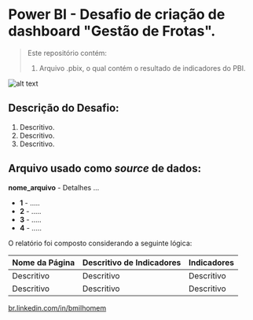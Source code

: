 # Power BI - Desafio de criação de dashboard "Gestão de Frotas".
> Este repositório contém:
> 1. Arquivo .pbix, o qual contém o resultado de indicadores do PBI.

![alt text](https://sstelematica.com.br/wp-content/uploads/2019/03/28-03-19-blogpost-1200x565.jpg)

## Descrição do Desafio:

1. Descritivo.
2. Descritivo.
3. Descritivo.

## Arquivo usado como _source_ de dados:

__nome_arquivo__ - Detalhes ...
- __1__ - .....
- __2__ - .....
- __3__ - .....
- __4__ - .....



O relatório foi composto considerando a seguinte lógica:

| Nome da Página | Descritivo de Indicadores | Indicadores |
| ------ | ------ | ------ |
| Descritivo | Descritivo | Descritivo |
| Descritivo | Descritivo | Descritivo |

 [br.linkedin.com/in/bmilhomem](https://www.linkedin.com/in/bmilhomem/)
 